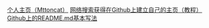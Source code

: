 
[个人主页（Mttoncat）](https://github.com/MttonCat/homepage.github.io/blob/gh-pages/index.md)
[网络搜索获得在Github上建立自己的主页（教程）](https://www.cnblogs.com/fenggwsx/p/13192838.html)
[Github上的README.md基本写法](https://blog.csdn.net/weixin_42795141/article/details/89322823)

